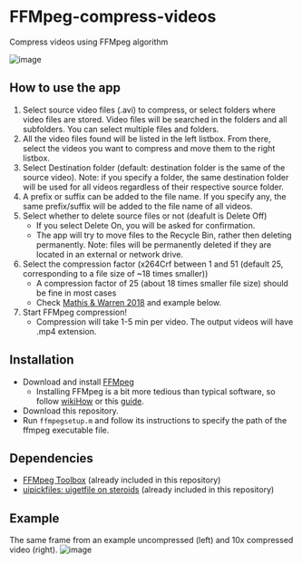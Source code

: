 # FFMpeg-compress-videos
Compress videos using FFMpeg algorithm

![image](https://user-images.githubusercontent.com/29898879/110732527-54d13e80-81f2-11eb-92d8-a156a368ca5d.png)

## How to use the app
1. Select source video files (.avi) to compress, or select folders where video files are stored. Video files will be searched in the folders and all subfolders. You can select multiple files and folders.
2. All the video files found will be listed in the left listbox. From there, select the videos you want to compress and move them to the right listbox.
3. Select Destination folder (default: destination folder is the same of the source video). Note: if you specify a folder, the same destination folder will be used for all videos regardless of their respective source folder.
4. A prefix or suffix can be added to the file name. If you specify any, the same prefix/suffix will be added to the file name of all videos.
5. Select whether to delete source files or not (deafult is Delete Off)
   * If you select Delete On, you will be asked for confirmation.
   * The app will try to move files to the Recycle Bin, rather then deleting permanently. Note: files will be permanently deleted if they are located in an external or network drive.
6. Select the compression factor (x264Crf between 1 and 51 (default 25, corresponding to a file size of ~18 times smaller))
   * A compression factor of 25 (about 18 times smaller file size) should be fine in most cases
   * Check [Mathis & Warren 2018](https://doi.org/10.1101/457242) and example below.
7. Start FFMpeg compression!
   * Compression will take 1-5 min per video. The output videos will have .mp4 extension.

## Installation
- Download and install [FFMpeg](http://ffmpeg.org/)
  * Installing FFMpeg is a bit more tedious than typical software, so follow [wikiHow](https://www.wikihow.com/Install-FFmpeg-on-Windows) or this [guide](https://github.com/adaptlearning/adapt_authoring/wiki/Installing-FFmpeg).
- Download this repository.
- Run `ffmpegsetup.m` and follow its instructions to specify the path of the ffmpeg executable file.

## Dependencies
- [FFMpeg Toolbox](https://www.mathworks.com/matlabcentral/fileexchange/42296-ffmpeg-toolbox) (already included in this repository)
- [uipickfiles: uigetfile on steroids](https://www.mathworks.com/matlabcentral/fileexchange/10867-uipickfiles-uigetfile-on-steroids) (already included in this repository)

## Example
The same frame from an example uncompressed (left) and 10x compressed video (right).
![image](https://user-images.githubusercontent.com/29898879/110823627-4cafe800-8260-11eb-9b56-e18580e7fed8.png)
